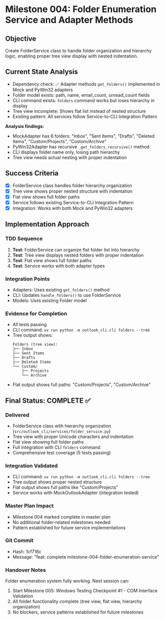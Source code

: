 # Milestone 004: Folder Enumeration Service and Adapter Methods

## Objective
Create FolderService class to handle folder organization and hierarchy logic, enabling proper tree view display with nested indentation.

## Current State Analysis
- Dependency check: ✅ Adapter methods `get_folders()` implemented in Mock and PyWin32 adapters
- Folder model exists: path, name, email_count, unread_count fields
- CLI command exists: `folders` command works but loses hierarchy in display
- Tree view incomplete: Shows flat list instead of nested structure
- Existing pattern: All services follow Service-to-CLI Integration Pattern

**Analysis findings:**
- MockAdapter has 6 folders: "Inbox", "Sent Items", "Drafts", "Deleted Items", "Custom/Projects", "Custom/Archive"
- PyWin32Adapter has recursive `_get_folders_recursive()` method
- CLI displays folder.name only, losing path hierarchy
- Tree view needs actual nesting with proper indentation

## Success Criteria
- [x] FolderService class handles folder hierarchy organization
- [x] Tree view shows proper nested structure with indentation
- [x] Flat view shows full folder paths
- [x] Service follows existing Service-to-CLI Integration Pattern
- [x] Integration: Works with both Mock and PyWin32 adapters

## Implementation Approach

### TDD Sequence
1. **Test**: FolderService can organize flat folder list into hierarchy
2. **Test**: Tree view displays nested folders with proper indentation
3. **Test**: Flat view shows full folder paths
4. **Test**: Service works with both adapter types

### Integration Points
- Adapters: Uses existing `get_folders()` method
- CLI: Updates `handle_folders()` to use FolderService
- Models: Uses existing Folder model

### Evidence for Completion
- All tests passing
- CLI command: `uv run python -m outlook_cli.cli folders --tree`
- Tree output shows:
  ```
  Folders (tree view):
  ├── Inbox
  ├── Sent Items
  ├── Drafts
  ├── Deleted Items
  └── Custom/
      ├── Projects
      └── Archive
  ```
- Flat output shows full paths: "Custom/Projects", "Custom/Archive"

## Final Status: COMPLETE ✅

### Delivered
- FolderService class with hierarchy organization (`src/outlook_cli/services/folder_service.py`)
- Tree view with proper Unicode characters and indentation
- Flat view showing full folder paths
- Full integration with CLI `folders` command
- Comprehensive test coverage (5 tests passing)

### Integration Validated
- CLI command: `uv run python -m outlook_cli.cli folders --tree`
- Tree output shows proper nested structure
- Flat output shows full paths like "Custom/Projects"
- Service works with MockOutlookAdapter (integration tested)

### Master Plan Impact
- Milestone 004 marked complete in master plan
- No additional folder-related milestones needed
- Pattern established for future service implementations

### Git Commit
- Hash: 1cf716c
- Message: "feat: complete milestone-004-folder-enumeration-service"

### Handover Notes
Folder enumeration system fully working. Next session can:
1. Start Milestone 005: Windows Testing Checkpoint #1 - COM Interface Validation
2. All folder functionality complete (tree view, flat view, hierarchy organization)
3. No blockers, service patterns established for future milestones